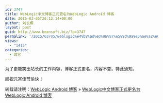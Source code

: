 ```yaml
---
id: 3747
title: WebLogic中文博客正式更名为WebLogic Android 博客
date: 2015-03-05T20:12:14+00:00
author: 刘长炯
layout: post
guid: http://www.beansoft.biz/?p=3747
permalink: '/2015/03/05/weblogic%e4%b8%ad%e6%96%87%e5%8d%9a%e5%ae%a2%e6%ad%a3%e5%bc%8f%e6%9b%b4%e5%90%8d%e4%b8%baweblogic-android-%e5%8d%9a%e5%ae%a2/'
views:
  - "1415"
categories:
  - 其它
---
```

为了更能突出站长的工作内容，博客正式更名，内容不变。特此通知。



顺祝元宵佳节愉快！

转载请注明：[WebLogic Android 博客](http://www.beansoft.biz) &raquo; [WebLogic中文博客正式更名为WebLogic Android 博客](http://www.beansoft.biz/2015/03/05/weblogic%e4%b8%ad%e6%96%87%e5%8d%9a%e5%ae%a2%e6%ad%a3%e5%bc%8f%e6%9b%b4%e5%90%8d%e4%b8%baweblogic-android-%e5%8d%9a%e5%ae%a2/)